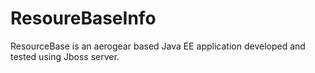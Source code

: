 ResoureBaseInfo
===============

ResourceBase is an aerogear based Java EE application developed and tested using Jboss server.